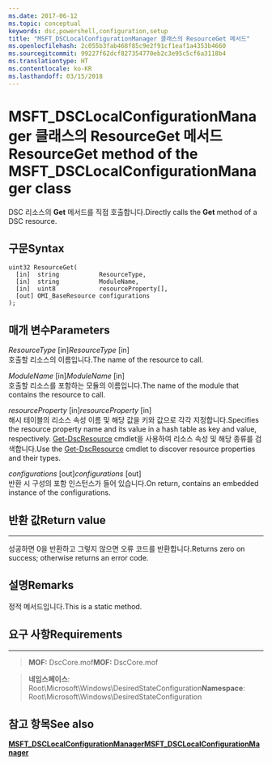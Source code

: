```yaml
---
ms.date: 2017-06-12
ms.topic: conceptual
keywords: dsc,powershell,configuration,setup
title: "MSFT_DSCLocalConfigurationManager 클래스의 ResourceGet 메서드"
ms.openlocfilehash: 2c055b3fab468f85c9e2f91cf1eaf1a4353b4660
ms.sourcegitcommit: 99227f62dcf827354770eb2c3e95c5cf6a3118b4
ms.translationtype: HT
ms.contentlocale: ko-KR
ms.lasthandoff: 03/15/2018
---
```

# <a name="resourceget-method-of-the-msftdsclocalconfigurationmanager-class"></a><span data-ttu-id="4c92f-103">MSFT_DSCLocalConfigurationManager 클래스의 ResourceGet 메서드</span><span class="sxs-lookup"><span data-stu-id="4c92f-103">ResourceGet method of the MSFT_DSCLocalConfigurationManager class</span></span>

<span data-ttu-id="4c92f-104">DSC 리소스의 **Get** 메서드를 직접 호출합니다.</span><span class="sxs-lookup"><span data-stu-id="4c92f-104">Directly calls the **Get** method of a DSC resource.</span></span>

<a name="syntax"></a><span data-ttu-id="4c92f-105">구문</span><span class="sxs-lookup"><span data-stu-id="4c92f-105">Syntax</span></span>
------

```mof
uint32 ResourceGet(
  [in]  string           ResourceType,
  [in]  string           ModuleName,
  [in]  uint8            resourceProperty[],
  [out] OMI_BaseResource configurations
);
```

<a name="parameters"></a><span data-ttu-id="4c92f-106">매개 변수</span><span class="sxs-lookup"><span data-stu-id="4c92f-106">Parameters</span></span>
----------

<span data-ttu-id="4c92f-107">*ResourceType* \[in\]</span><span class="sxs-lookup"><span data-stu-id="4c92f-107">*ResourceType* \[in\]</span></span>  
<span data-ttu-id="4c92f-108">호출할 리소스의 이름입니다.</span><span class="sxs-lookup"><span data-stu-id="4c92f-108">The name of the resource to call.</span></span>

<span data-ttu-id="4c92f-109">*ModuleName* \[in\]</span><span class="sxs-lookup"><span data-stu-id="4c92f-109">*ModuleName* \[in\]</span></span>  
<span data-ttu-id="4c92f-110">호출할 리소스를 포함하는 모듈의 이름입니다.</span><span class="sxs-lookup"><span data-stu-id="4c92f-110">The name of the module that contains the resource to call.</span></span>

<span data-ttu-id="4c92f-111">*resourceProperty* \[in\]</span><span class="sxs-lookup"><span data-stu-id="4c92f-111">*resourceProperty* \[in\]</span></span>  
<span data-ttu-id="4c92f-112">해시 테이블의 리소스 속성 이름 및 해당 값을 키와 값으로 각각 지정합니다.</span><span class="sxs-lookup"><span data-stu-id="4c92f-112">Specifies the resource property name and its value in a hash table as key and value, respectively.</span></span> <span data-ttu-id="4c92f-113">[Get-DscResource](https://technet.microsoft.com/library/dn521625.aspx) cmdlet을 사용하여 리소스 속성 및 해당 종류를 검색합니다.</span><span class="sxs-lookup"><span data-stu-id="4c92f-113">Use the [Get-DscResource](https://technet.microsoft.com/library/dn521625.aspx) cmdlet to discover resource properties and their types.</span></span>

<span data-ttu-id="4c92f-114">*configurations* \[out\]</span><span class="sxs-lookup"><span data-stu-id="4c92f-114">*configurations* \[out\]</span></span>  
<span data-ttu-id="4c92f-115">반환 시 구성의 포함 인스턴스가 들어 있습니다.</span><span class="sxs-lookup"><span data-stu-id="4c92f-115">On return, contains an embedded instance of the configurations.</span></span>

## <a name="return-value"></a><span data-ttu-id="4c92f-116">반환 값</span><span class="sxs-lookup"><span data-stu-id="4c92f-116">Return value</span></span>
------------

<span data-ttu-id="4c92f-117">성공하면 0을 반환하고 그렇지 않으면 오류 코드를 반환합니다.</span><span class="sxs-lookup"><span data-stu-id="4c92f-117">Returns zero on success; otherwise returns an error code.</span></span>

## <a name="remarks"></a><span data-ttu-id="4c92f-118">설명</span><span class="sxs-lookup"><span data-stu-id="4c92f-118">Remarks</span></span>

<span data-ttu-id="4c92f-119">정적 메서드입니다.</span><span class="sxs-lookup"><span data-stu-id="4c92f-119">This is a static method.</span></span>

## <a name="requirements"></a><span data-ttu-id="4c92f-120">요구 사항</span><span class="sxs-lookup"><span data-stu-id="4c92f-120">Requirements</span></span>
------------
><span data-ttu-id="4c92f-121">**MOF:** DscCore.mof</span><span class="sxs-lookup"><span data-stu-id="4c92f-121">**MOF:** DscCore.mof</span></span>

><span data-ttu-id="4c92f-122">**네임스페이스**: Root\Microsoft\Windows\DesiredStateConfiguration</span><span class="sxs-lookup"><span data-stu-id="4c92f-122">**Namespace**: Root\Microsoft\Windows\DesiredStateConfiguration</span></span>


## <a name="see-also"></a><span data-ttu-id="4c92f-123">참고 항목</span><span class="sxs-lookup"><span data-stu-id="4c92f-123">See also</span></span>


[<span data-ttu-id="4c92f-124">**MSFT_DSCLocalConfigurationManager**</span><span class="sxs-lookup"><span data-stu-id="4c92f-124">**MSFT_DSCLocalConfigurationManager**</span></span>](msft-dsclocalconfigurationmanager.md)


 

 



